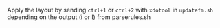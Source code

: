 Apply the layout by sending `ctrl+1` or `ctrl+2` with `xdotool` in `updatefm.sh` depending on the output (i or l) from parserules.sh
